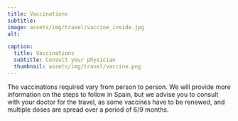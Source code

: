 ```yaml
---
title: Vaccinations
subtitle: 
image: assets/img/travel/vaccine_inside.jpg
alt:

caption:
  title: Vaccinations
  subtitle: Consult your physician
  thumbnail: assets/img/travel/vaccine.png
---
```


The vaccinations required vary from person to person. We will provide more information on the steps to follow in Spain, but we advise you to consult with your doctor for the travel, as some vaccines have to be renewed, and multiple doses are spread over a period of 6/9 months.

